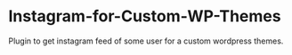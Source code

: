Instagram-for-Custom-WP-Themes
==============================

Plugin to get instagram feed of some user for a custom wordpress themes.
